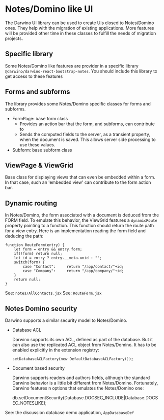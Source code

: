 # Notes/Domino like UI

The Darwino UI library can be used to create UIs closed to Notes/Domino ones. They help with the migration of existing applications.
More features will be provided other time in these classes to fulfill the needs of migration projects.

## Specific library
Some Notes/Domino like features are provider in a specific library `@darwino/darwino-react-bootstrap-notes`. You should include this library to get access to these features

## Forms and subforms
The library provides some Notes/Domino specific classes for forms and subforms.
- FormPage: base form class
    - Provides an action bar that the form, and subforms, can contribute to
    - Sends the computed fields to the server, as a transient property, when the document is saved. This allows server side processing to use these values.
- Subform: base subform class

## ViewPage & ViewGrid
Base class for displaying views that can even be embedded within a form. In that case, such an 'embedded view' can contribute to the form action bar.

## Dynamic routing
In Notes/Domino, the form associated with a document is deduced from the FORM field. To emulate this behavior, the ViewGrid features a `dynamicRoute` property pointing to a function. This function should return the route path for a view entry. Here is an implementation reading the form field and deducing the path:

    function RouteForm(entry) {
        let form = entry && entry.form;
        if(!form) return null;
        let id = entry ? entry.__meta.unid : "";
        switch(form) {
            case "Contact":     return "/app/contact/"+id;
            case "Company":     return "/app/company/"+id;
        }
        return null;
    }

See: `notes/AllContacts.jsx`
See: `RouteForm.jsx`

## Notes Domino security
Darwino supports a similar security model to Notes/Domino.

- Database ACL

  Darwino supports its own ACL, defined as part of the database. But it can also use the replicated ACL object from Notes/Domino. It has to be enabled explicitly in the extension registry:
  
      setDatabaseACLFactory(new DefaultDatabaseACLFactory());

- Document based security

  Darwino supports readers and authors fields, although the standard Darwino behavior is a little bit different from Notes/Domino. Fortunately, Darwino features n options that emulates the Notes/Domino one:
  
    db.setDocumentSecurity(Database.DOCSEC_INCLUDE|Database.DOCSEC_NOTESLIKE);

See: the discussion database demo application, `AppDatabaseDef`
